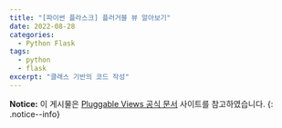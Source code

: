 ```yaml
---
title: "[파이썬 플라스크] 플러거블 뷰 알아보기"
date: 2022-08-28
categories:
  - Python Flask
tags:
  - python
  - flask
excerpt: "클래스 기반의 코드 작성"
---
```


**Notice:** 이 게시물은 [Pluggable Views 공식 문서](https://flask-docs-kr.readthedocs.io/ko/latest/views.html#api) 사이트를 참고하였습니다.
{: .notice--info}